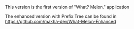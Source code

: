 This version is the first version of "What? Melon." application

The enhanced version with Prefix Tree can be found in https://github.com/makha-dev/What-Melon-Enhanced



